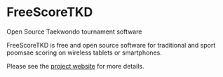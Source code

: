 FreeScoreTKD
============

Open Source Taekwondo tournament software

FreeScoreTKD is free and open source software for traditional and sport poomsae
scoring on wireless tablets or smartphones.

Please see the [project website](http://mikewongtkd.github.io/freescoretkd/)
for more details.
